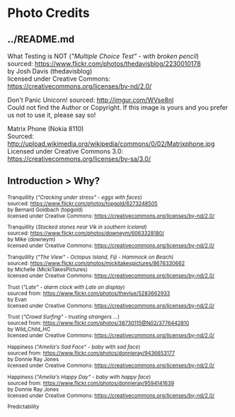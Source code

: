 # Photo Credits

## ../README.md

What Testing is NOT (*"Multiple Choice Test" - with broken pencil*)  
sourced: https://www.flickr.com/photos/thedavisblog/2230010178  
by Josh Davis (thedavisblog)  
licensed under Creative Commons:   https://creativecommons.org/licenses/by-nd/2.0/

Don't Panic Unicorn!
sourced: http://imgur.com/WVse8nl  
Could not find the Author or Copyright.
If this image is yours and you prefer us not to use it, please say so!

Matrix Phone (Nokia 8110)  
Sourced: http://upload.wikimedia.org/wikipedia/commons/0/02/Matrixphone.jpg  
Licensed under Creative Commons 3.0:   https://creativecommons.org/licenses/by-sa/3.0/


## Introduction > Why?
<sup>

Tranquillity (*"Cracking under stress" - eggs with faces*)  
sourced: https://www.flickr.com/photos/topgold/6273248505  
by Bernard Goldbach (topgold)  
licensed under Creative Commons:   https://creativecommons.org/licenses/by-nd/2.0/

Tranquillity (*Stacked stones near Vik in southern Iceland*)  
sourced: https://www.flickr.com/photos/downeym/6063328180/  
by Mike (downeym)  
licensed under Creative Commons:   https://creativecommons.org/licenses/by-nd/2.0/

Tranquillity (*"The View" - Octopus Island, Fiji - Hammock on Beach*)  
sourced: https://www.flickr.com/photos/mickitakespictures/8676330662  
by Michelle (MickiTakesPictures)  
licensed under Creative Commons:   https://creativecommons.org/licenses/by-nd/2.0/

Trust (*"Late" - alarm clock with Late on display*)  
sourced from:
https://www.flickr.com/photos/thevlue/5283662933  
by Evan  
licensed under Creative Commons:   https://creativecommons.org/licenses/by-nd/2.0/  

Trust (*"Crowd Surfing" - trusting strangers ...*)  
sourced from:
https://www.flickr.com/photos/38730115@N02/3776442810  
by Wild_Child_HC  
licensed under Creative Commons:   https://creativecommons.org/licenses/by-nd/2.0/  

Happiness (*"Amelia's Sad Face" - baby with sad face*)  
sourced from:   https://www.flickr.com/photos/donnieray/9436653177  
by Donnie Ray Jones  
licensed under Creative Commons:   https://creativecommons.org/licenses/by-nd/2.0/

Happiness (*"Amelia's Happy Day" - baby with happy face*)  
sourced from:   https://www.flickr.com/photos/donnieray/9594141639  
by Donnie Ray Jones  
licensed under Creative Commons: https://creativecommons.org/licenses/by-nd/2.0/

Predictability

</sup>
